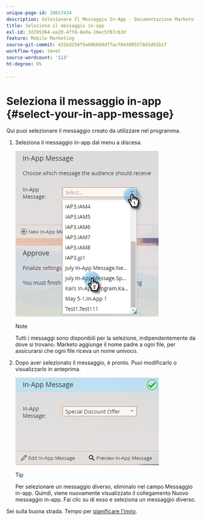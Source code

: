 ```yaml
---
unique-page-id: 10617434
description: Selezionare Il Messaggio In-App - Documentazione Marketo - Documentazione Del Prodotto
title: Seleziona il messaggio in-app
exl-id: 3d705364-ea20-4ffd-8eda-10ec5f87c63d
feature: Mobile Marketing
source-git-commit: 431bd258f9a68bbb9df7acf043085578d3d91b1f
workflow-type: tm+mt
source-wordcount: '113'
ht-degree: 0%

---
```


# Seleziona il messaggio in-app {#select-your-in-app-message}

Qui puoi selezionare il messaggio creato da utilizzare nel programma.

1. Seleziona il messaggio in-app dal menu a discesa.

   ![](assets/image2016-5-9-15-3a43-3a3.png)

   >[!NOTE]
   >
   >Tutti i messaggi sono disponibili per la selezione, indipendentemente da dove si trovano. Marketo aggiunge il nome padre a ogni file, per assicurarsi che ogni file riceva un nome univoco.

1. Dopo aver selezionato il messaggio, è pronto. Puoi modificarlo o visualizzarlo in anteprima.

   ![](assets/image2016-5-9-15-3a41-3a48.png)

   >[!TIP]
   >
   >Per selezionare un messaggio diverso, eliminalo nel campo Messaggio in-app. Quindi, viene nuovamente visualizzato il collegamento Nuovo messaggio in-app. Fai clic su di esso e seleziona un messaggio diverso.

Sei sulla buona strada. Tempo per [pianificare l&#39;invio](/help/marketo/product-docs/mobile-marketing/in-app-messages/sending-your-in-app-message/schedule-your-in-app-message.md).
